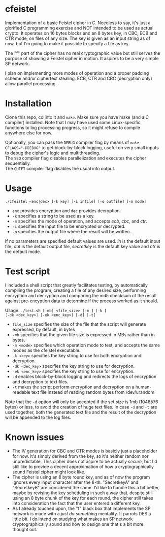 # cfeistel
<p>Implementation of a basic Feistel cipher in C. Needless to say, it's just a glorified C programming exercise and NOT intended to be used as actual crypto.
It operates on 16 bytes blocks and an 8 bytes key, in CBC, ECB and CTR mode, on files of any size.
The key is given as an input string as of now, but I'm going to make it possible to specify a file as key.</p>
<p>The "f" part of the cipher has no real cryptographic value but still serves the purpose of showing a Feistel cipher in motion. It aspires to be a very simple SP network.</p>
<p>I plan on implementing more modes of operation and a proper padding scheme and/or ciphertext stealing. 
ECB, CTR and CBC (decryption only) allow parallel processing.</p>

# Installation
<p>Clone this repo, cd into it and <code>make</code>. Make sure you have make (and a C compiler) installed.
Note that I may have used some Linux-specific functions to log processing progress, so it might refuse to compile anywhere else for now.</p>
<p>Optionally, you can pass the <code>DEBUG</code> compiler flag by means of <code>make CFLAGS="-DDEBUG"</code> to get block-by-block logging, useful on very small inputs to debug the cipher's logic and multithreading.<br>
The <code>SEQ</code> compiler flag disables parallelization and executes the cipher sequentially.<br>
The <code>QUIET</code> compiler flag disables the usual info output.</p>

# Usage
`./cfeistel <enc|dec> [-k key] [-i infile] [-o outfile] [-m mode]`

- `enc` provides encryption and `dec` provides decryption.  
- `-k` specifies a string to be used as a key.
- `-m` specifies the mode of operation, and accepts *ecb*, *cbc*, and *ctr*.
- `-i` specifies the input file to be encrypted or decrypted.
- `-o` specifies the output file where the result will be written.

If no parameters are specified default values are used.
<em>in</em> is the default input file, <em>out</em> is the default output file, <em>secretkey</em> is the default key value and <em>ctr</em> is the default mode.<br>

# Test script
I included a shell script that greatly facilitates testing, by automatically compiling the program, creating a file of any desired size, performing encryption and decryption and comparing the md5 checksum of the result against pre-encyption data to determine if the process worked as it should.

Usage: <code>./test.sh [-mb] <file_size> [-m <mode>] [-k <key>] [-dk <dec_key>] [-ek <enc_key>]  [-d] [-t]</code>

- `file_size` specifies the size of the file that the script will generate expressed, by default, in bytes
- `-mb` specifies that the given file size is expressed in MBs rather than in bytes.
- `-m <mode>` specifies which operation mode to test, and accepts the same modes as the cfeistel executable.
- `-k <key>` specifies the key string to use for both encryption and decryption.
- `-dk <dec_key>` specifies the key string to use for decryption.
- `-ek <enc_key>` specifies the key string to use for encryption.
- `-d` enables block-by-block logging and redirects the logs of encryption and decryption to text files.
- `-t` makes the script perform encryption and decryption on a human-readable text file instead of reading random bytes from /dev/urandom.

Note that the `-d` option will only be accepted if the set size is 1mb (1048576 bytes) or less, to avoid the creation of huge text files.
In case `-d` and `-t` are used together, both the generated text file and the result of the decryption will be appended to the log files.

# Known issues
- The IV generation for CBC and CTR modes is basicly just a placeholder for now. It's simply derived from the key, so it's neither random nor unpredictable. This cipher does not aspire to be actually <em>secure</em>, but I'd still like to provide a decent approximation of how a cryptographically sound Feistel cipher might look like.
- The cipher is using an 8 byte round key, and as of now the program ignores every input character after the 8-th. "SecretkeyA" and "SecretkeyB" are considered the same. I'd like to handle this a bit better, maybe by revising the key scheduling in such a way that, despite still using an 8 byte chunk of the key for each round, the cipher still takes into consideration the fact that the user entered a different key.
- As I already touched upon, the "f" black box that implements the SP network is made with a <em>just do something</em> mentality. It parrots DES a little bit. I do intend on studying what makes an SP network cryptographically sound and how to design one that's a bit more thought out.